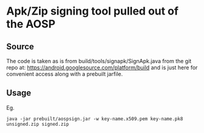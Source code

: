 # Apk/Zip signing tool pulled out of the AOSP

## Source

The code is taken as is from build/tools/signapk/SignApk.java from the git 
repo at: https://android.googlesource.com/platform/build
and is just here for convenient access along with a prebuilt jarfile.

## Usage

Eg.

    java -jar prebuilt/aospsign.jar -w key-name.x509.pem key-name.pk8 unsigned.zip signed.zip
